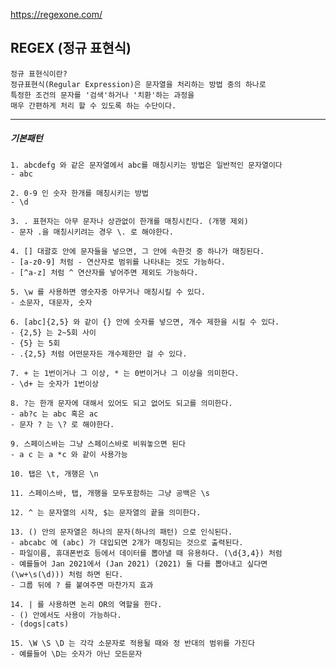https://regexone.com/

<h2> REGEX (정규 표현식) </h2>

    정규 표현식이란?
    정규표현식(Regular Expression)은 문자열을 처리하는 방법 중의 하나로 
    특정한 조건의 문자를 '검색'하거나 '치환'하는 과정을 
    매우 간편하게 처리 할 수 있도록 하는 수단이다.

---

<h5> 기본패턴 </h5>

    1. abcdefg 와 같은 문자열에서 abc를 매칭시키는 방법은 일반적인 문자열이다
    - abc

    2. 0-9 인 숫자 한개를 매칭시키는 방법
    - \d

    3. . 표현자는 아무 문자나 상관없이 한개를 매칭시킨다. (개행 제외)
    - 문자 .을 매칭시키려는 경우 \. 로 해야한다.

    4. [] 대괄호 안에 문자들을 넣으면, 그 안에 속한것 중 하나가 매칭된다.
    - [a-z0-9] 처럼 - 연산자로 범위를 나타내는 것도 가능하다.
    - [^a-z] 처럼 ^ 연산자를 넣어주면 제외도 가능하다.

    5. \w 를 사용하면 영숫자중 아무거나 매칭시킬 수 있다.
    - 소문자, 대문자, 숫자

    6. [abc]{2,5} 와 같이 {} 안에 숫자를 넣으면, 개수 제한을 시킬 수 있다.
    - {2,5} 는 2~5회 사이
    - {5} 는 5회
    - .{2,5} 처럼 어떤문자든 개수제한만 걸 수 있다.

    7. + 는 1번이거나 그 이상, * 는 0번이거나 그 이상을 의미한다.
    - \d+ 는 숫자가 1번이상

    8. ?는 한개 문자에 대해서 있어도 되고 없어도 되고를 의미한다.
    - ab?c 는 abc 혹은 ac
    - 문자 ? 는 \? 로 해야한다.

    9. 스페이스바는 그냥 스페이스바로 비워놓으면 된다
    - a c 는 a *c 와 같이 사용가능

    10. 탭은 \t, 개행은 \n

    11. 스페이스바, 탭, 개행을 모두포함하는 그냥 공백은 \s

    12. ^ 는 문자열의 시작, $는 문자열의 끝을 의미한다.

    13. () 안의 문자열은 하나의 문자(하나의 패턴) 으로 인식된다.
    - abcabc 에 (abc) 가 대입되면 2개가 매칭되는 것으로 출력된다.
    - 파일이름, 휴대폰번호 등에서 데이터를 뽑아낼 때 유용하다. (\d{3,4}) 처럼
    - 예를들어 Jan 2021에서 (Jan 2021) (2021) 둘 다를 뽑아내고 싶다면 (\w+\s(\d))) 처럼 하면 된다.
    - 그룹 뒤에 ? 를 붙여주면 마찬가지 효과

    14. | 를 사용하면 논리 OR의 역할을 한다.
    - () 안에서도 사용이 가능하다.
    - (dogs|cats)

    15. \W \S \D 는 각각 소문자로 적용될 때와 정 반대의 범위를 가진다
    - 예를들어 \D는 숫자가 아닌 모든문자


    